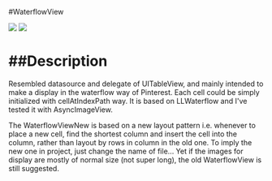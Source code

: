 #WaterflowView 

<img src="https://github.com/aceisScope/WaterflowView/raw/master/screenshot.png"/>  
<img src="https://github.com/aceisScope/WaterflowView/raw/master/screenshot2.png"/> 

##Description
===
Resembled datasource and delegate of UITableView, and mainly intended to make a display in the waterflow way of Pinterest. 
Each cell could be simply initialized with cellAtIndexPath way.
It is based on LLWaterflow and  I've tested it with AsyncImageView.

The WaterflowViewNew is based on a new layout pattern i.e. whenever to place a new cell, find the shortest column and insert the cell into the column, rather than layout by rows in column in the old one. To imply the new one in project, just change the name of file...
Yet if the images for display are mostly of normal size (not super long), the old WaterflowView is still suggested.

